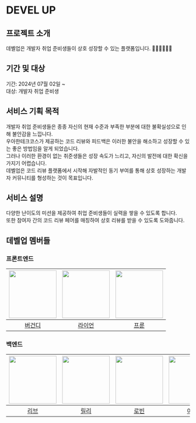 # DEVEL UP

## 프로젝트 소개

데벨업은 개발자 취업 준비생들이 상호 성장할 수 있는 플랫폼입니다. 💙💙💙💙💙💙

## 기간 및 대상

기간: 2024년 07월 02일 ~  
대상: 개발자 취업 준비생

## 서비스 기획 목적

개발자 취업 준비생들은 종종 자신의 현재 수준과 부족한 부분에 대한 불확실성으로 인해 불안감을 느낍니다.  
우아한테크코스가 제공하는 코드 리뷰와 피드백은 이러한 불안을 해소하고 성장할 수 있는 좋은 방법임을 알게 되었습니다.  
그러나 이러한 환경이 없는 취준생들은 성장 속도가 느리고, 자신의 발전에 대한 확신을 가지기 어렵습니다.  
데벨업은 코드 리뷰 플랫폼에서 시작해 자발적인 동기 부여를 통해 상호 성장하는 개발자 커뮤니티를 형성하는 것이 목표입니다.

## 서비스 설명

다양한 난이도의 미션을 제공하여 취업 준비생들이 실력을 쌓을 수 있도록 합니다.  
또한 참여자 간의 코드 리뷰 페어를 매칭하여 상호 리뷰를 받을 수 있도록 도와줍니다.

## 데벨업 멤버들

### 프론트엔드

|        <img src="https://avatars.githubusercontent.com/u/109535991?v=4" width="130" height="130">        | <img src ="https://avatars.githubusercontent.com/u/80797824?v=4" width="130" height="130"> | <img src ="https://avatars.githubusercontent.com/u/121149171?v=4" width="130" height="130"> |
| :------------------------------------------------------------------------------------------------------: | :----------------------------------------------------------------------------------------: | :-----------------------------------------------------------------------------------------: |
| [버건디](https://github.com/Minjoo522/devel-up-branch-practice/blob/main/%EB%B2%84%EA%B1%B4%EB%94%94.md) |     [라이언](https://github.com/Minjoo522/devel-up-branch-practice/blob/main/Ryan.md)      |      [프룬](https://github.com/Minjoo522/devel-up-branch-practice/blob/main/prune.md)       |

### 백엔드

| <img src="https://avatars.githubusercontent.com/u/131349867?v=4" width="130" height="130"> | <img src="https://avatars.githubusercontent.com/u/140090179?v=4" width="130" height="130"> | <img src="https://avatars.githubusercontent.com/u/45223837?v=4" width="130" height="130"> | <img src="https://avatars.githubusercontent.com/u/39932141?v=4" width="130" height="130"> | <img src="https://avatars.githubusercontent.com/u/75781414?v=4" width="130" height="130"> |
| :----------------------------------------------------------------------------------------: | :----------------------------------------------------------------------------------------: | :---------------------------------------------------------------------------------------: | :---------------------------------------------------------------------------------------: | :---------------------------------------------------------------------------------------: |
|       [리브](https://github.com/Minjoo522/devel-up-branch-practice/blob/main/liv.md)       |      [릴리](https://github.com/Minjoo522/devel-up-branch-practice/blob/main/lily.md)       |     [로빈](https://github.com/Minjoo522/devel-up-branch-practice/blob/main/robin.md)      |      [아톰](https://github.com/Minjoo522/devel-up-branch-practice/blob/main/atom.md)      |    [구름](https://github.com/Minjoo522/devel-up-branch-practice/blob/main/gooreum.md)     |
